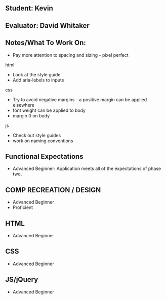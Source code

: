 ## Student: Kevin
## Evaluator: David Whitaker
## Notes/What To Work On:

* Pay more attention to spacing and sizing - pixel perfect

html
* Look at the style guide
* Add aria-labels to inputs

css
* Try to avoid negative margins - a positive margin can be applied elsewhere
* font weight can be applied to body
* margin 0 on body

js
* Check out style guides
* work on naming conventions

## Functional Expectations

* Advanced Beginner: Application meets all of the expectations of phase two.  

## COMP RECREATION / DESIGN

* Advanced Beginner  
* Proficient  

## HTML

* Advanced Beginner  

## CSS

* Advanced Beginner  

## JS/jQuery

* Advanced Beginner  

